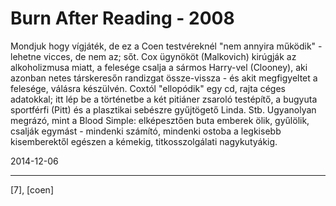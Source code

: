 # Burn After Reading - 2008

Mondjuk hogy vígjáték, de ez a Coen testvéreknél "nem annyira működik" - lehetne vicces, de nem az; sőt. Cox ügynököt (Malkovich) kirúgják az alkoholizmusa miatt, a felesége csalja a sármos Harry-vel (Clooney), aki azonban netes társkeresőn randizgat össze-vissza - és akit megfigyeltet a felesége, válásra készülvén. Coxtól "ellopódik" egy cd, rajta céges adatokkal; itt lép be a történetbe a két pitiáner zsaroló testépítő, a bugyuta sportférfi (Pitt) és a plasztikai sebészre gyűjtögető Linda. Stb. Ugyanolyan megrázó, mint a Blood Simple: elképesztően buta emberek ölik, gyűlölik, csalják egymást - mindenki számító, mindenki ostoba a legkisebb kisemberektől egészen a kémekig, titkosszolgálati nagykutyákig.

2014-12-06 

----

[7], [coen]
